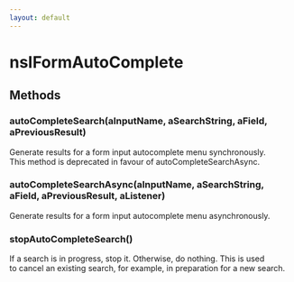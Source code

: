 ```yaml
---
layout: default
---
```


# nsIFormAutoComplete #

## Methods ##

### autoCompleteSearch(aInputName, aSearchString, aField, aPreviousResult) ###
  
Generate results for a form input autocomplete menu synchronously.  
This method is deprecated in favour of autoCompleteSearchAsync.  
  

### autoCompleteSearchAsync(aInputName, aSearchString, aField, aPreviousResult, aListener) ###
  
Generate results for a form input autocomplete menu asynchronously.  
  

### stopAutoCompleteSearch() ###
  
If a search is in progress, stop it. Otherwise, do nothing. This is used  
to cancel an existing search, for example, in preparation for a new search.  
  
